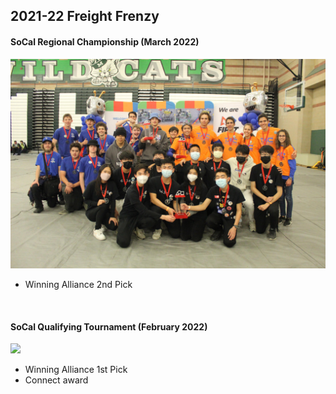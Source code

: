 ## 2021-22 Freight Frenzy

#### SoCal Regional Championship (March 2022)
![](../images/2022Regionals.JPG)
- Winning Alliance 2nd Pick

<br>

#### SoCal Qualifying Tournament (February 2022)
![](../images/)
- Winning Alliance 1st Pick
- Connect award

<br>
<br>
